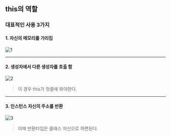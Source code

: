 
## this의 역할

### 대표적인 사용 3가지

#### 1. 자신의 메모리를 가리킴

![1](https://user-images.githubusercontent.com/49984996/75618999-1ce3f400-5bb9-11ea-8eac-b854559acc40.jpg)

-----

#### 2. 생성자에서 다른 생성자를 호출 함

![2](https://user-images.githubusercontent.com/49984996/75619002-35540e80-5bb9-11ea-8f4e-478c4a96c8ad.jpg)

> 이 경우 this가 첫줄에 와야한다. 

-----

#### 3. 인스턴스 자신의 주소를 반환

![3](https://user-images.githubusercontent.com/49984996/75619060-13a75700-5bba-11ea-98ba-6b5b3caf0f51.jpg)
  
> 이때 반환타입은 클래스 자신으로 하면된다.


